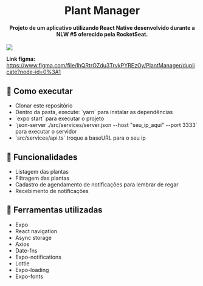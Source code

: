 <h1 align="center">
  Plant Manager
</h1>

<h4 align="center">
Projeto de um aplicativo utilizando React Native desenvolvido durante a NLW #5 oferecido pela RocketSeat.
</h4>

![](https://github.com/brenoo2018/plantmanager/blob/main/assets/preview.png)

**Link figma:** https://www.figma.com/file/IhQRtrOZdu3TrvkPYREzOy/PlantManager/duplicate?node-id=0%3A1

## 🚀 Como executar

<ul>
  <li> Clonar este repositório </li>
  <li> Dentro da pasta, execute: `yarn` para instalar as dependências </li>
  <li> `expo start` para executar o projeto </li>
  <li> `json-server ./src/services/server.json --host "seu_ip_aqui" --port 3333` para executar o servidor </li>
    <li> `src/services/api.ts` troque a baseURL para o seu ip </li>
</ul>

## 💬 Funcionalidades

<ul>
  <li>Listagem das plantas</li>
  <li>Filtragem das plantas</li>
  <li>Cadastro de agendamento de notificações para lembrar de regar</li>
  <li>Recebimento de notificações</li>
</ul>

## 💬 Ferramentas utilizadas

<ul>
  <li>Expo</li>
  <li>React navigation</li>
  <li>Async storage</li>
  <li>Axios</li>
  <li>Date-fns</li>
  <li>Expo-notifications</li>
	<li>Lottie</li>
	<li>Expo-loading</li>
	<li>Expo-fonts</li>
</ul>
